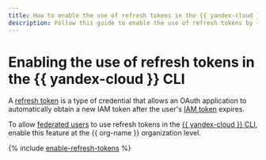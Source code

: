 ```yaml
---
title: How to enable the use of refresh tokens in the {{ yandex-cloud }} CLI
description: Follow this guide to enable the use of refresh tokens by {{ org-name }} federated users in the {{ yandex-cloud }} CLI.
---
```


# Enabling the use of refresh tokens in the {{ yandex-cloud }} CLI

A [refresh token](../../iam/concepts/authorization/refresh-token.md) is a type of credential that allows an OAuth application to automatically obtain a new IAM token after the user's [IAM token](../../iam/concepts/authorization/iam-token.md) expires.

To allow [federated users](../concepts/add-federation.md) to use refresh tokens in the [{{ yandex-cloud }} CLI](../../cli/index.yaml), enable this feature at the {{ org-name }} organization level.

{% include [enable-refresh-tokens](../../_includes/organization/enable-refresh-tokens.md) %}